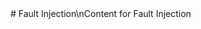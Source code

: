 <link rel="stylesheet" type="text/css" href="../style.css">
# Fault Injection\nContent for Fault Injection
